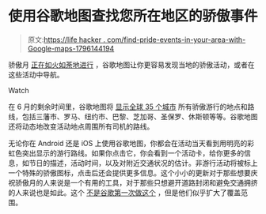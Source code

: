 # 使用谷歌地图查找您所在地区的骄傲事件

> 原文:[https://life hacker . com/find-pride-events-in-your-area-with-Google-maps-1796144194](https://lifehacker.com/find-pride-events-in-your-area-with-google-maps-1796144194)

骄傲月 [正在如火如荼地进行](http://www.gaypridecalendar.com/june) ，谷歌地图让你更容易发现当地的骄傲活动，或者在这些活动中导航。

Watch

在 6 月的剩余时间里，谷歌地图将 [显示全球 35 个城市](https://blog.google/products/maps/find-pride-events-map/) 所有骄傲游行的地点和路线，包括三藩市、罗马、纽约市、巴黎、芝加哥、圣保罗、休斯顿等等。谷歌地图还将动态地改变活动地点周围所有司机的路线。

无论你在 Android 还是 iOS 上使用谷歌地图，你都会在活动当天看到用明亮的彩虹色突出显示的游行路线。如果你点击它，你会看到一个活动卡，给你更多的信息，如节日的描述，活动时间，以及对附近交通状况的估计。非游行活动将被标上一个特殊的骄傲图标，点击后还会提供更多信息。这个小小的更新对于那些想要庆祝骄傲月的人来说是一个有用的工具，对于那些只想避开道路封闭和避免交通拥挤的人来说也是如此。这个 [不是谷歌第一次做这个](http://lifehacker.com/google-maps-adds-pride-parade-routes-to-traffic-data-th-1782603477) ，但是他们似乎扩大了覆盖范围。